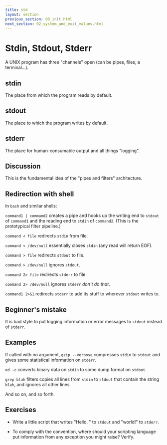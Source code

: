 ```yaml
---
title: std
layout: section
previous_section: 00_init.html
next_section: 02_system_and_exit_values.html
---
```

# Stdin, Stdout, Stderr

A UNIX program has three "channels" open (can be pipes, files, a
terminal...).

## stdin

The place from which the program reads by default.

## stdout

The place to which the program writes by default.

## stderr

The place for human-consumable output and all things "logging".

## Discussion

This is the fundamental idea of the "pipes and filters"
architecture.

## Redirection with shell

In `bash` and similar shells:

`command1 | command2` creates a pipe and hooks up the writing end
to `stdout` of `command1` and the reading end to `stdin` of
`command2`.  (This is the prototypical filter pipeline.)

`command < file` redirects `stdin` from file.

`command < /dev/null` essentially closes `stdin` (any read will
return EOF).

`command > file` redirects `stdout` to file.

`command > /dev/null` ignores `stdout`.

`command 2> file` redirects `stderr` to file.

`command 2> /dev/null` ignores `stderr` *don't do that*.

`command1 2>&1` redirects `stderr` to add its stuff to wherever
`stdout` writes to.

## Beginner's mistake

It is bad style to put logging information or error messages to
`stdout` instead of `stderr`.

## Examples

If called with no argument, `gzip --verbose` compresses `stdin`
to `stdout` and gives some statistical information on `stderr`.

`od -c` converts binary data on `stdin` to some dump format
on `stdout`.

`grep blah` filters copies all lines from `stdin` to `stdout`
that contain the string `blah`, and ignores all other lines.

And so on, and so forth.

## Exercises

* Write a little script that writes "Hello, " to `stdout` and
  "world!" to `stderr`.

* To comply with the convention, where should your scripting
  language put information from any exception you might raise?
  Verify.
